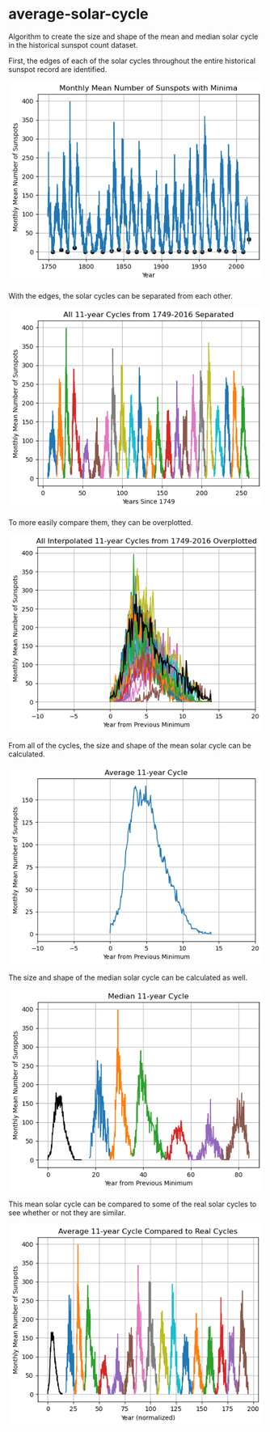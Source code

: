# average-solar-cycle
Algorithm to create the size and shape of the mean and median solar cycle in the historical sunspot count dataset.

First, the edges of each of the solar cycles throughout the entire historical sunspot record are identified.

![plot](plots/month_num_sunspots_minima.png)

With the edges, the solar cycles can be separated from each other.

![plot](plots/month_num_sunspots_separated.png)

To more easily compare them, they can be overplotted.

![plot](plots/interpolated_overplotted_cycles.png)

From all of the cycles, the size and shape of the mean solar cycle can be calculated.

![plot](plots/average_11_year_cycle.png)

The size and shape of the median solar cycle can be calculated as well.

![plot](plots/median_11_year_cycle.png)

This mean solar cycle can be compared to some of the real solar cycles to see whether or not they are similar.

![plot](plots/average_11_year_cycle_compared.png)

